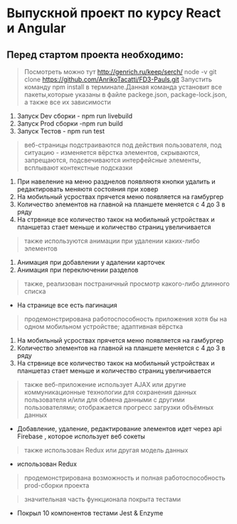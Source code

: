 # Выпускной проект по курсу React и Angular

## Перед стартом проекта необходимо:

> Посмотреть можно тут http://genrich.ru/keep/serch/
> node -v
> git clone https://github.com/AnrikoTacatti/FD3-Pauls.git
> Запустить команду npm install в терминале.Данная команда установит все пакеты,которые указаны в файле
> packege.json, package-lock.json, а также все их зависимости

1. Запуск Dev сборки - npm run livebuild
2. Запуск Prod сборки -npm run build
3. Запуск Тестов - npm run test

> веб-страницы подстраиваются под действия пользователя, под ситуацию - изменяется вёрстка элементов, скрываются, запрещаются, подсвечиваются интерфейсные элементы, всплывают контекстные подсказки

1. При навеление на меню разднелов появляютя кнопки удалить и редактировать меняютя coстояния при ховер
2. На мобильный усроствах прячется меню появляется на гамбургер
3. Количество элементов на главной на планшете меняется с 4 до 3 в ряду
4. На стрвнице все количество такок на мобильный устройствах и планшетаз стает меньше и количество страниц увеличивается

> также используются анимации при удалении каких-либо элементов

1. Анимация при добавлении у адалении карточек
2. Анимация при переключении разделов

> также, реализован постраничный просмотр какого-либо длинного списка

- На странице все есть пагинация

> продемонстрирована работоспособность приложения хотя бы на одном мобильном устройстве; адаптивная вёрстка

1. На мобильный усроствах прячется меню появляется на гамбургер
2. Количество элементов на главной на планшете меняется с 4 до 3 в ряду
3. На стрвнице все количество такок на мобильный устройствах и планшетаз стает меньше и количество страниц увеличивается

> также веб-приложение использует AJAX или другие коммуникационные технологии для сохранения данных пользователя и/или для обмена данными с другими пользователями; отображается прогресс загрузки объёмных данных

- Добавление, удаление, редактирование элементов идет через api Firebase , которое использует веб сокеты

> также использован Redux или другая модель данных

- использован Redux

> продемонстрирована возможность и полная работоспособность prod-сборки проекта

> значительная часть функционала покрыта тестами

- Покрыл 10 компонентов тестами Jest & Enzyme
